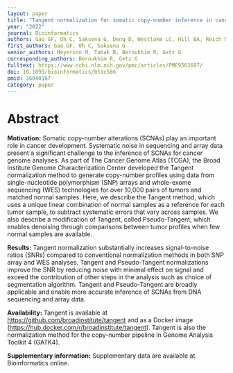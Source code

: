 ```yaml
---
layout: paper
title: "Tangent normalization for somatic copy-number inference in cancer genome analysis"
year: "2022"
journal: Bioinformatics
authors: Gao GF, Oh C, Saksena G, Deng D, Westlake LC, Hill BA, Reich M, Schumacher SE, Berger AC, Carter SL, Cherniack AD, Meyerson M, Tabak B, Beroukhim R, Getz G
first_authors: Gao GF, Oh C, Saksena G
senior_authors: Meyerson M, Tabak B, Beroukhim R, Getz G
corresponding_authors: Beroukhim R, Getz G
fulltext: https://www.ncbi.nlm.nih.gov/pmc/articles/PMC9563697/
doi: 10.1093/bioinformatics/btac586
pmid: 36040167
category: paper
---
```



# Abstract

**Motivation:** Somatic copy-number alterations (SCNAs) play an important role in cancer development. Systematic noise in sequencing and array data present a significant challenge to the inference of SCNAs for cancer genome analyses. As part of The Cancer Genome Atlas (TCGA), the Broad Institute Genome Characterization Center developed the Tangent normalization method to generate copy-number profiles using data from single-nucleotide polymorphism (SNP) arrays and whole-exome sequencing (WES) technologies for over 10,000 pairs of tumors and matched normal samples. Here, we describe the Tangent method, which uses a unique linear combination of normal samples as a reference for each tumor sample, to subtract systematic errors that vary across samples. We also describe a modification of Tangent, called Pseudo-Tangent, which enables denoising through comparisons between tumor profiles when few normal samples are available.

**Results:** Tangent normalization substantially increases signal-to-noise ratios (SNRs) compared to conventional normalization methods in both SNP array and WES analyses. Tangent and Pseudo-Tangent normalizations improve the SNR by reducing noise with minimal effect on signal and exceed the contribution of other steps in the analysis such as choice of segmentation algorithm. Tangent and Pseudo-Tangent are broadly applicable and enable more accurate inference of SCNAs from DNA sequencing and array data.

**Availability:** Tangent is available at https://github.com/broadinstitute/tangent and as a Docker image (https://hub.docker.com/r/broadinstitute/tangent). Tangent is also the normalization method for the copy-number pipeline in Genome Analysis Toolkit 4 (GATK4).

**Supplementary information:** Supplementary data are available at Bioinformatics online.


